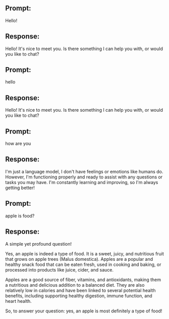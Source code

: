 ## Prompt:
Hello!

## Response:
Hello! It's nice to meet you. Is there something I can help you with, or would you like to chat?

## Prompt:
hello

## Response:
Hello! It's nice to meet you. Is there something I can help you with, or would you like to chat?

## Prompt:
how are you

## Response:
I'm just a language model, I don't have feelings or emotions like humans do. However, I'm functioning properly and ready to assist with any questions or tasks you may have. I'm constantly learning and improving, so I'm always getting better!

## Prompt:
apple is food?

## Response:
A simple yet profound question!

Yes, an apple is indeed a type of food. It is a sweet, juicy, and nutritious fruit that grows on apple trees (Malus domestica). Apples are a popular and healthy snack food that can be eaten fresh, used in cooking and baking, or processed into products like juice, cider, and sauce.

Apples are a good source of fiber, vitamins, and antioxidants, making them a nutritious and delicious addition to a balanced diet. They are also relatively low in calories and have been linked to several potential health benefits, including supporting healthy digestion, immune function, and heart health.

So, to answer your question: yes, an apple is most definitely a type of food!

